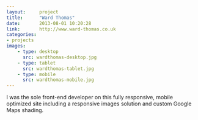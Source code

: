 ```yaml
---
layout:     project
title:      "Ward Thomas"
date:       2013-08-01 10:20:28
link:       http://www.ward-thomas.co.uk
categories:
- projects
images:
    - type: desktop
      src: wardthomas-desktop.jpg
    - type: tablet
      src: wardthomas-tablet.jpg
    - type: mobile
      src: wardthomas-mobile.jpg
---
```


I was the sole front-end developer on this fully responsive, mobile
optimized site including a responsive images solution and custom Google
Maps shading.
